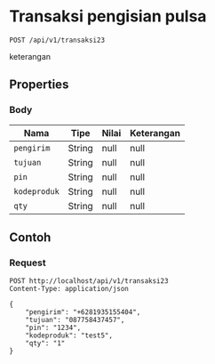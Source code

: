 # Transaksi pengisian pulsa
```http
POST /api/v1/transaksi23
```
keterangan
## Properties
### Body
Nama | Tipe | Nilai | Keterangan
--- | --- | --- | ---
<code>pengirim</code> | String | null | null
<code>tujuan</code> | String | null | null
<code>pin</code> | String | null | null
<code>kodeproduk</code> | String | null | null
<code>qty</code> | String | null | null
## Contoh
### Request
```http
POST http://localhost/api/v1/transaksi23
Content-Type: application/json

{
    "pengirim": "+6281935155404",
    "tujuan": "087758437457",
    "pin": "1234",
    "kodeproduk": "test5",
    "qty": "1"
}


```
